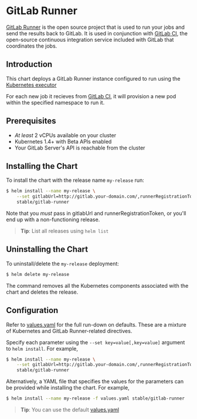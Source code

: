 # GitLab Runner

[GitLab Runner](https://docs.gitlab.com/runner) is the open source project that is used to run your jobs and send the results back to GitLab. It is used in conjunction with [GitLab CI](https://about.gitlab.com/gitlab-ci/), the open-source continuous integration service included with GitLab that coordinates the jobs.

## Introduction

This chart deploys a GitLab Runner instance configured to run using the [Kubernetes executor](https://docs.gitlab.com/runner/install/kubernetes.html)

For each new job it recieves from [GitLab CI](https://about.gitlab.com/gitlab-ci/), it will provision a new pod within the specified namespace to run it.

## Prerequisites

- _At least_ 2 vCPUs available on your cluster
- Kubernetes 1.4+ with Beta APIs enabled
- Your GitLab Server's API is reachable from the cluster

## Installing the Chart

To install the chart with the release name `my-release` run:

```bash
$ helm install --name my-release \
    --set gitlabUrl=http://gitlab.your-domain.com/,runnerRegistrationToken=your-token \
    stable/gitlab-runner
```

Note that you _must_ pass in gitlabUrl and runnerRegistrationToken, or you'll end up with a non-functioning release.

> **Tip**: List all releases using `helm list`

## Uninstalling the Chart

To uninstall/delete the `my-release` deployment:

```bash
$ helm delete my-release
```

The command removes all the Kubernetes components associated with the chart and deletes the release.

## Configuration

Refer to [values.yaml](values.yaml) for the full run-down on defaults. These are a mixture of Kubernetes and GitLab Runner-related directives.

Specify each parameter using the `--set key=value[,key=value]` argument to `helm install`. For example,

```bash
$ helm install --name my-release \
    --set gitlabUrl=http://gitlab.your-domain.com/,runnerRegistrationToken=your-token,concurrent=4 \
    stable/gitlab-runner
```

Alternatively, a YAML file that specifies the values for the parameters can be provided while installing the chart. For example,

```bash
$ helm install --name my-release -f values.yaml stable/gitlab-runner
```

> **Tip**: You can use the default [values.yaml](values.yaml)

